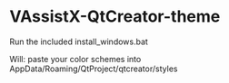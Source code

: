 # VAssistX-QtCreator-theme

Run the included install_windows.bat

Will:
  paste your color schemes into AppData/Roaming/QtProject/qtcreator/styles
